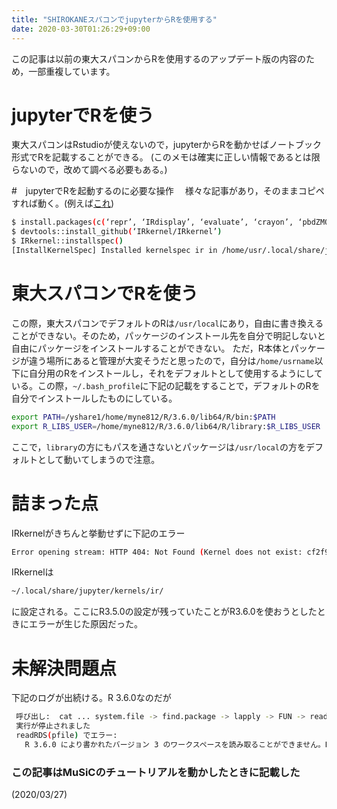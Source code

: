 ```yaml
---
title: "SHIROKANEスパコンでjupyterからRを使用する"
date: 2020-03-30T01:26:29+09:00
---
```


この記事は以前の東大スパコンからRを使用するのアップデート版の内容のため，一部重複しています。





# jupyterでRを使う 
東大スパコンはRstudioが使えないので，jupyterからRを動かせばノートブック形式でRを記載することができる。
(このメモは確実に正しい情報であるとは限らないので，改めて調べる必要もある。)

#　jupyterでRを起動するのに必要な操作　
様々な記事があり，そのままコピペすれば動く。(例えば[これ](https://www.kimoton.com/entry/20180902/1535819542))
```sh
$ install.packages(c(‘repr’, ‘IRdisplay’, ‘evaluate’, ‘crayon’, ‘pbdZMQ’, ‘devtools’, ‘uuid’, ‘digest’))
$ devtools::install_github(‘IRkernel/IRkernel’)
$ IRkernel::installspec()
[InstallKernelSpec] Installed kernelspec ir in /home/usr/.local/share/jupyter/kernels/ir
```

# 東大スパコンでRを使う　
この際，東大スパコンでデフォルトのRは`/usr/local`にあり，自由に書き換えることができない。そのため，パッケージのインストール先を自分で明記しないと自由にパッケージをインストールすることができない。
ただ，R本体とパッケージが違う場所にあると管理が大変そうだと思ったので，自分は`/home/usrname`以下に自分用のRをインストールし，それをデフォルトとして使用するようにしている。この際，`~/.bash_profile`に下記の記載をすることで，デフォルトのRを自分でインストールしたものにしている。
```sh
export PATH=/yshare1/home/myne812/R/3.6.0/lib64/R/bin:$PATH
export R_LIBS_USER=/home/myne812/R/3.6.0/lib64/R/library:$R_LIBS_USER
```
ここで，`library`の方にもパスを通さないとパッケージは`/usr/local`の方をデフォルトとして動いてしまうので注意。 


# 詰まった点 
IRkernelがきちんと挙動せずに下記のエラー
```sh
Error opening stream: HTTP 404: Not Found (Kernel does not exist: cf2f9da8-d6f0-4910-aadb-ccc2e753273c)
```
IRkernelは
```sh
~/.local/share/jupyter/kernels/ir/
```
に設定される。ここにR3.5.0の設定が残っていたことがR3.6.0を使おうとしたときにエラーが生じた原因だった。


# 未解決問題点 

下記のログが出続ける。R 3.6.0なのだが
```sh
 呼び出し:  cat ... system.file -> find.package -> lapply -> FUN -> readRDS
 実行が停止されました
 readRDS(pfile) でエラー:
   R 3.6.0 により書かれたバージョン 3 のワークスペースを読み取ることができません。R 3.5.0 もしくはそれ以上が必要です
``` 

### この記事はMuSiCのチュートリアルを動かしたときに記載した 
(2020/03/27)

